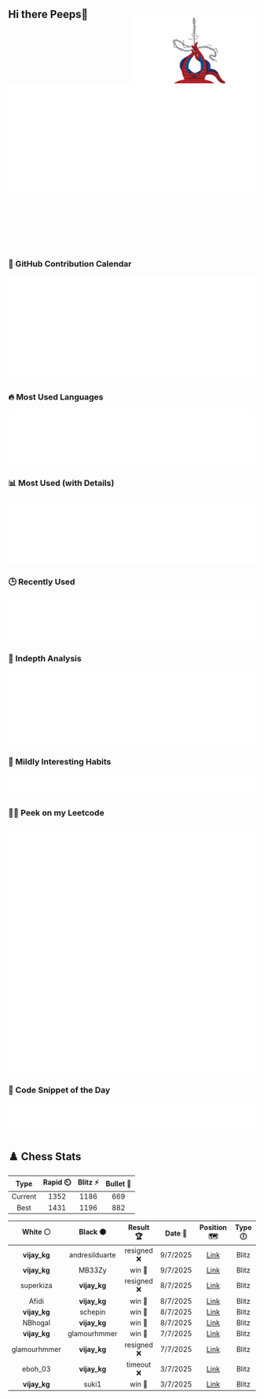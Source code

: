 ## Hi there Peeps👋

<p style="text-align: right; margin-top: -40px; position: relative; top: 15px;">
  <img src="./assets/spidertocat.png" width="250" height="250" alt="Spider-Ham swinging" align="right">
</p>

<div style="position: relative; width: 100%; height: auto;">
  <img src="./metrics.classic.svg" alt="Metrics" style="position: relative; top: -100px; left: 0; z-index: 1; display: block;">
</div>

### 📅 GitHub Contribution Calendar

![Half-year](./metrics.plugin.isocalendar.svg)

### 🔥 Most Used Languages
![Most Used](metrics.plugin.languages.svg)

### 📊 Most Used (with Details)
![Most Used Details](metrics.plugin.languages.details.svg)

### 🕒 Recently Used
![Recently Used](metrics.plugin.languages.recent.svg)

### 📌 Indepth Analysis
![Indepth](metrics.plugin.languages.indepth.svg)

### 🧠 Mildly Interesting Habits

![Habits Facts](./metrics.plugin.habits.facts.svg)

### 🧑‍💻 Peek on my Leetcode 

![LeetCode Stats](metrics.plugin.leetcode.svg)

### 📝 Code Snippet of the Day

![Code Snippet](./metrics.plugin.code.svg)

## ♟️ Chess Stats

<!--START_SECTION:chessStats-->
<!-- Automatically generated with https://github.com/Balastrong/chess-stats-action -->

| Type | Rapid ⏲️ | Blitz ⚡ | Bullet 🔫 |
|:---:|:---:|:---:|:---:|
| Current | 1352 | 1186 | 669 |
| Best | 1431 | 1196 | 882 |

| White ⚪ | Black ⚫ | Result 🏆 | Date 📅 | Position 🗺️ | Type 🕕 |
|:---:|:---:|:---:|:---:|:---:|:---:|
| **vijay_kg** | andresilduarte | resigned ❌ | 9/7/2025 | <a href="http://www.ee.unb.ca/cgi-bin/tervo/fen.pl?select=5R2/p3Kpkp/8/2b5/8/P6P/1r6/8 w - - 4 34">Link</a> | Blitz |
| **vijay_kg** | MB33Zy | win 🥇 | 9/7/2025 | <a href="http://www.ee.unb.ca/cgi-bin/tervo/fen.pl?select=3r2k1/1R6/p4R2/1p6/8/1P5P/P1P1rP1P/2K5 b - - 0 34">Link</a> | Blitz |
| superkiza | **vijay_kg** | resigned ❌ | 8/7/2025 | <a href="http://www.ee.unb.ca/cgi-bin/tervo/fen.pl?select=5r2/ppk3r1/n1p5/4Q3/3P2N1/2P5/PP3PPP/R4RK1 b - - 4 23">Link</a> | Blitz |
| Afidi | **vijay_kg** | win 🥇 | 8/7/2025 | <a href="http://www.ee.unb.ca/cgi-bin/tervo/fen.pl?select=2rkb1Q1/pp2bB2/8/8/3p4/P2P3P/1PqN1P2/2K1R3 w - - 0 26">Link</a> | Blitz |
| **vijay_kg** | schepin | win 🥇 | 8/7/2025 | <a href="http://www.ee.unb.ca/cgi-bin/tervo/fen.pl?select=1r4k1/R4Qpp/8/2p1p3/8/1P5P/1Pq2PP1/5RK1 b - - 0 26">Link</a> | Blitz |
| NBhogal | **vijay_kg** | win 🥇 | 8/7/2025 | <a href="http://www.ee.unb.ca/cgi-bin/tervo/fen.pl?select=3r2k1/p5p1/4N2p/4n3/4P3/4q2P/6P1/2R3K1 w - - 1 28">Link</a> | Blitz |
| **vijay_kg** | glamourhmmer | win 🥇 | 7/7/2025 | <a href="http://www.ee.unb.ca/cgi-bin/tervo/fen.pl?select=8/6p1/7p/1K6/3R3P/P6k/8/8 b - - 5 43">Link</a> | Blitz |
| glamourhmmer | **vijay_kg** | resigned ❌ | 7/7/2025 | <a href="http://www.ee.unb.ca/cgi-bin/tervo/fen.pl?select=1r5r/2N1k1pp/1bn1pp2/p2pP3/P2P4/2PQ1N2/5PPP/R1B2RK1 b - - 0 20">Link</a> | Blitz |
| eboh_03 | **vijay_kg** | timeout ❌ | 3/7/2025 | <a href="http://www.ee.unb.ca/cgi-bin/tervo/fen.pl?select=8/5B1k/1p3Qpp/7P/3pP3/6P1/Pq1r1PK1/4RR2 b - - 2 37">Link</a> | Blitz |
| **vijay_kg** | suki1 | win 🥇 | 3/7/2025 | <a href="http://www.ee.unb.ca/cgi-bin/tervo/fen.pl?select=rn3Q2/p1p2p1p/1p2p2Q/4k3/3qb3/3B4/PPP2PP1/R3K2R b KQ - 0 17">Link</a> | Blitz |

<!--END_SECTION:chessStats-->
